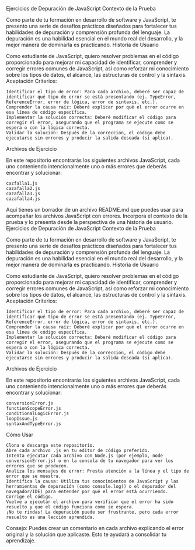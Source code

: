 Ejercicios de Depuración de JavaScript
Contexto de la Prueba

Como parte de tu formación en desarrollo de software y JavaScript, te presento una serie de desafíos prácticos diseñados para fortalecer tus habilidades de depuración y comprensión profunda del lenguaje. La depuración es una habilidad esencial en el mundo real del desarrollo, y la mejor manera de dominarla es practicando.
Historia de Usuario

Como estudiante de JavaScript, quiero resolver problemas en el código proporcionado para mejorar mi capacidad de identificar, comprender y corregir errores comunes de JavaScript, así como reforzar mi conocimiento sobre los tipos de datos, el alcance, las estructuras de control y la sintaxis.
Aceptación Criterios:

    Identificar el tipo de error: Para cada archivo, deberé ser capaz de identificar qué tipo de error se está presentando (ej. TypeError, ReferenceError, error de lógica, error de sintaxis, etc.).
    Comprender la causa raíz: Deberé explicar por qué el error ocurre en esa línea de código específica.
    Implementar la solución correcta: Deberé modificar el código para corregir el error, asegurando que el programa se ejecute como se espera o con la lógica correcta.
    Validar la solución: Después de la corrección, el código debe ejecutarse sin errores y producir la salida deseada (si aplica).

Archivos de Ejercicio

En este repositorio encontrarás los siguientes archivos JavaScript, cada uno conteniendo intencionalmente uno o más errores que deberás encontrar y solucionar:

    cazfalla1.js
    cazafalla2.js
    cazafalla3.js
    cazafalla4.js

Aquí tienes un borrador de un archivo README.md que puedes usar para acompañar los archivos JavaScript con errores. Incorpora el contexto de la prueba y lo presenta desde la perspectiva de una historia de usuario.
Ejercicios de Depuración de JavaScript
Contexto de la Prueba

Como parte de tu formación en desarrollo de software y JavaScript, te presento una serie de desafíos prácticos diseñados para fortalecer tus habilidades de depuración y comprensión profunda del lenguaje. La depuración es una habilidad esencial en el mundo real del desarrollo, y la mejor manera de dominarla es practicando.
Historia de Usuario

Como estudiante de JavaScript, quiero resolver problemas en el código proporcionado para mejorar mi capacidad de identificar, comprender y corregir errores comunes de JavaScript, así como reforzar mi conocimiento sobre los tipos de datos, el alcance, las estructuras de control y la sintaxis.
Aceptación Criterios:

    Identificar el tipo de error: Para cada archivo, deberé ser capaz de identificar qué tipo de error se está presentando (ej. TypeError, ReferenceError, error de lógica, error de sintaxis, etc.).
    Comprender la causa raíz: Deberé explicar por qué el error ocurre en esa línea de código específica.
    Implementar la solución correcta: Deberé modificar el código para corregir el error, asegurando que el programa se ejecute como se espera o con la lógica correcta.
    Validar la solución: Después de la corrección, el código debe ejecutarse sin errores y producir la salida deseada (si aplica).

Archivos de Ejercicio

En este repositorio encontrarás los siguientes archivos JavaScript, cada uno conteniendo intencionalmente uno o más errores que deberás encontrar y solucionar:

    conversionError.js
    functionScopeError.js
    conditionalLogicError.js
    loopIssue.js
    syntaxAndTypeError.js

Cómo Usar

    Clona o descarga este repositorio.
    Abre cada archivo .js en tu editor de código preferido.
    Intenta ejecutar cada archivo con Node.js (por ejemplo, node conversionError.js) o en la consola de tu navegador para ver los errores que se producen.
    Analiza los mensajes de error: Presta atención a la línea y el tipo de error que se muestra.
    Identifica la causa: Utiliza tus conocimientos de JavaScript y las herramientas de depuración (como console.log() o el depurador del navegador/IDE) para entender por qué el error está ocurriendo.
    Corrige el código.
    Vuelve a ejecutar el archivo para verificar que el error ha sido resuelto y que el código funciona como se espera.
    ¡No te rindas! La depuración puede ser frustrante, pero cada error resuelto es una lección aprendida.

Consejo: Puedes crear un comentario en cada archivo explicando el error original y la solución que aplicaste. Esto te ayudará a consolidar tu aprendizaje.    